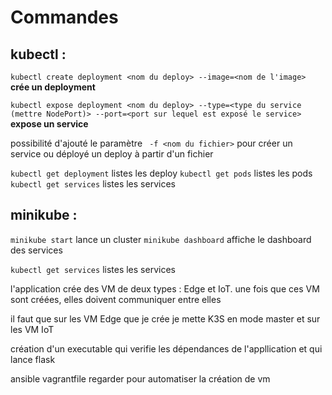 # Commandes

  

## kubectl :

`
kubectl create deployment <nom du deploy> --image=<nom de l'image>
` 		**crée un deployment**

`
kubectl expose deployment <nom du deploy> --type=<type du service (mettre NodePort)> --port=<port sur lequel est exposé le service>
`		**expose un service**

possibilité d'ajouté le paramètre ` -f <nom du fichier>` pour créer un service ou déployé un deploy à partir d'un fichier

`kubectl get deployment` listes les deploy
`kubectl get pods` listes les pods
`kubectl get services` listes les services

## minikube :

`minikube start` lance un cluster
`minikube dashboard` affiche le dashboard des services

`kubectl get services` listes les services



l'application crée des VM de deux types : Edge et IoT. une fois que ces VM sont créées, elles doivent communiquer entre elles

il faut que sur les VM Edge que je crée je mette K3S en mode master et sur les VM IoT 


création d'un executable qui verifie les dépendances de l'appllication et qui lance flask


ansible
vagrantfile regarder pour automatiser la création de vm




